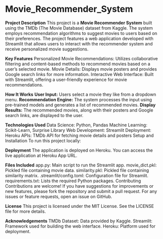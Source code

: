 # Movie_Recommender_System

**Project Description**
This project is a **Movie Recommender System** built using the TMDb (The Movie Database) dataset from Kaggle. The system employs recommendation algorithms to suggest movies to users based on their preferences. The project features a web application developed with Streamlit that allows users to interact with the recommender system and receive personalized movie suggestions.

**Key Features**
Personalized Movie Recommendations: Utilizes collaborative filtering and content-based methods to recommend movies based on a user’s selected movie.
Movie Details: Displays movie posters and provides Google search links for more information.
Interactive Web Interface: Built with Streamlit, offering a user-friendly experience for movie recommendations.

**How It Works**
**User Input:** Users select a movie they like from a dropdown menu.
**Recommendation Engine:** The system processes the input using pre-trained models and generates a list of recommended movies.
**Display Results:** The recommended movies, along with their posters and Google search links, are displayed to the user.

**Technologies Used**
Data Science: Python, Pandas
Machine Learning: Scikit-Learn, Surprise Library
Web Development: Streamlit
Deployment: Heroku
APIs: TMDb API for fetching movie details and posters
Setup and Installation
To run this project locally:

**Deployment**
The application is deployed on Heroku. You can access the live application at Heroku App URL.

**Files Included**
app.py: Main script to run the Streamlit app.
movie_dict.pkl: Pickled file containing movie data.
similarity.pkl: Pickled file containing similarity matrix.
.streamlit/config.toml: Configuration file for Streamlit.
requirements.txt: Lists the required Python packages.
Contributing
Contributions are welcome! If you have suggestions for improvements or new features, please fork the repository and submit a pull request. For any issues or feature requests, open an issue on GitHub.

**License**
This project is licensed under the MIT License. See the LICENSE file for more details.

**Acknowledgements**
TMDb Dataset: Data provided by Kaggle.
Streamlit: Framework used for building the web interface.
Heroku: Platform used for deployment.
